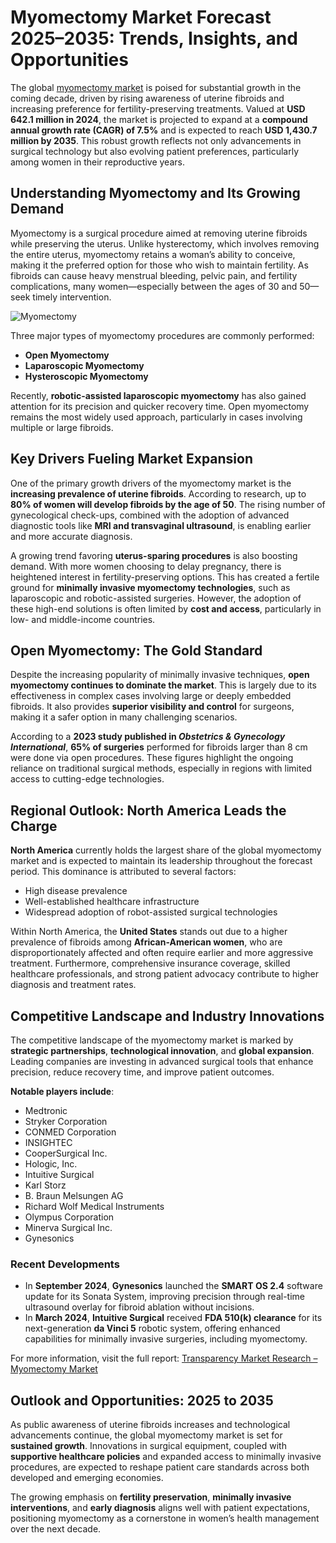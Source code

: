 # Myomectomy Market Forecast 2025–2035: Trends, Insights, and Opportunities

The global [myomectomy market]((https://www.transparencymarketresearch.com/myomectomy-market.html)) is poised for substantial growth in the coming decade, driven by rising awareness of uterine fibroids and increasing preference for fertility-preserving treatments. Valued at **USD 642.1 million in 2024**, the market is projected to expand at a **compound annual growth rate (CAGR) of 7.5%** and is expected to reach **USD 1,430.7 million by 2035**. This robust growth reflects not only advancements in surgical technology but also evolving patient preferences, particularly among women in their reproductive years.

## Understanding Myomectomy and Its Growing Demand

Myomectomy is a surgical procedure aimed at removing uterine fibroids while preserving the uterus. Unlike hysterectomy, which involves removing the entire uterus, myomectomy retains a woman’s ability to conceive, making it the preferred option for those who wish to maintain fertility. As fibroids can cause heavy menstrual bleeding, pelvic pain, and fertility complications, many women—especially between the ages of 30 and 50—seek timely intervention.

![Myomectomy](https://github.com/user-attachments/assets/0db058a8-cd93-4f8f-8c44-d0b0b57d0981)


Three major types of myomectomy procedures are commonly performed:

- **Open Myomectomy**
- **Laparoscopic Myomectomy**
- **Hysteroscopic Myomectomy**

Recently, **robotic-assisted laparoscopic myomectomy** has also gained attention for its precision and quicker recovery time. Open myomectomy remains the most widely used approach, particularly in cases involving multiple or large fibroids.

## Key Drivers Fueling Market Expansion

One of the primary growth drivers of the myomectomy market is the **increasing prevalence of uterine fibroids**. According to research, up to **80% of women will develop fibroids by the age of 50**. The rising number of gynecological check-ups, combined with the adoption of advanced diagnostic tools like **MRI and transvaginal ultrasound**, is enabling earlier and more accurate diagnosis.

A growing trend favoring **uterus-sparing procedures** is also boosting demand. With more women choosing to delay pregnancy, there is heightened interest in fertility-preserving options. This has created a fertile ground for **minimally invasive myomectomy technologies**, such as laparoscopic and robotic-assisted surgeries. However, the adoption of these high-end solutions is often limited by **cost and access**, particularly in low- and middle-income countries.

## Open Myomectomy: The Gold Standard

Despite the increasing popularity of minimally invasive techniques, **open myomectomy continues to dominate the market**. This is largely due to its effectiveness in complex cases involving large or deeply embedded fibroids. It also provides **superior visibility and control** for surgeons, making it a safer option in many challenging scenarios.

According to a **2023 study published in *Obstetrics & Gynecology International***, **65% of surgeries** performed for fibroids larger than 8 cm were done via open procedures. These figures highlight the ongoing reliance on traditional surgical methods, especially in regions with limited access to cutting-edge technologies.

## Regional Outlook: North America Leads the Charge

**North America** currently holds the largest share of the global myomectomy market and is expected to maintain its leadership throughout the forecast period. This dominance is attributed to several factors:

- High disease prevalence
- Well-established healthcare infrastructure
- Widespread adoption of robot-assisted surgical technologies

Within North America, the **United States** stands out due to a higher prevalence of fibroids among **African-American women**, who are disproportionately affected and often require earlier and more aggressive treatment. Furthermore, comprehensive insurance coverage, skilled healthcare professionals, and strong patient advocacy contribute to higher diagnosis and treatment rates.

## Competitive Landscape and Industry Innovations

The competitive landscape of the myomectomy market is marked by **strategic partnerships**, **technological innovation**, and **global expansion**. Leading companies are investing in advanced surgical tools that enhance precision, reduce recovery time, and improve patient outcomes.

**Notable players include**:
- Medtronic
- Stryker Corporation
- CONMED Corporation
- INSIGHTEC
- CooperSurgical Inc.
- Hologic, Inc.
- Intuitive Surgical
- Karl Storz
- B. Braun Melsungen AG
- Richard Wolf Medical Instruments
- Olympus Corporation
- Minerva Surgical Inc.
- Gynesonics

### Recent Developments

- In **September 2024**, **Gynesonics** launched the **SMART OS 2.4** software update for its Sonata System, improving precision through real-time ultrasound overlay for fibroid ablation without incisions.
- In **March 2024**, **Intuitive Surgical** received **FDA 510(k) clearance** for its next-generation **da Vinci 5** robotic system, offering enhanced capabilities for minimally invasive surgeries, including myomectomy.

For more information, visit the full report: [Transparency Market Research – Myomectomy Market](https://www.transparencymarketresearch.com/myomectomy-market.html)

## Outlook and Opportunities: 2025 to 2035

As public awareness of uterine fibroids increases and technological advancements continue, the global myomectomy market is set for **sustained growth**. Innovations in surgical equipment, coupled with **supportive healthcare policies** and expanded access to minimally invasive procedures, are expected to reshape patient care standards across both developed and emerging economies.

The growing emphasis on **fertility preservation**, **minimally invasive interventions**, and **early diagnosis** aligns well with patient expectations, positioning myomectomy as a cornerstone in women’s health management over the next decade.
